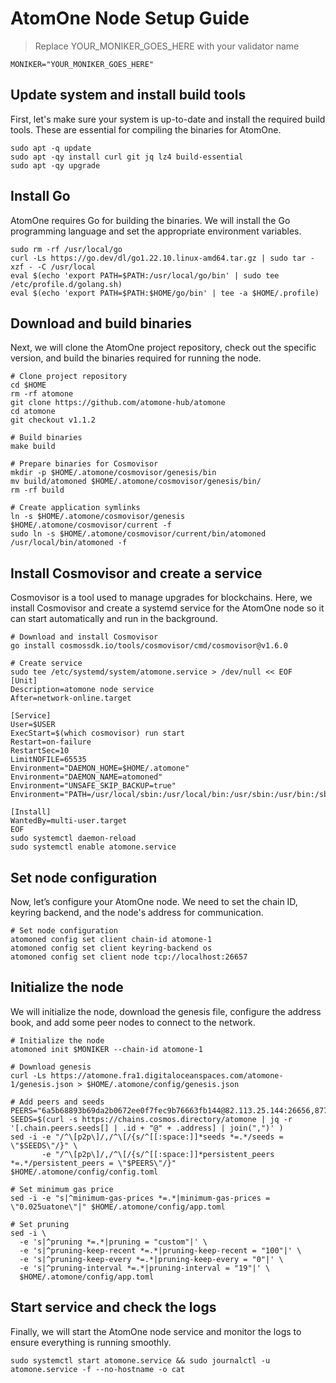 # AtomOne Node Setup Guide
> Replace YOUR_MONIKER_GOES_HERE with your validator name

```
MONIKER="YOUR_MONIKER_GOES_HERE"
```

## Update system and install build tools
First, let's make sure your system is up-to-date and install the required build tools. These are essential for compiling the binaries for AtomOne.

```
sudo apt -q update
sudo apt -qy install curl git jq lz4 build-essential
sudo apt -qy upgrade
```
## Install Go
AtomOne requires Go for building the binaries. We will install the Go programming language and set the appropriate environment variables.
```
sudo rm -rf /usr/local/go
curl -Ls https://go.dev/dl/go1.22.10.linux-amd64.tar.gz | sudo tar -xzf - -C /usr/local
eval $(echo 'export PATH=$PATH:/usr/local/go/bin' | sudo tee /etc/profile.d/golang.sh)
eval $(echo 'export PATH=$PATH:$HOME/go/bin' | tee -a $HOME/.profile)
```
## Download and build binaries
Next, we will clone the AtomOne project repository, check out the specific version, and build the binaries required for running the node.
```
# Clone project repository
cd $HOME
rm -rf atomone
git clone https://github.com/atomone-hub/atomone
cd atomone
git checkout v1.1.2

# Build binaries
make build

# Prepare binaries for Cosmovisor
mkdir -p $HOME/.atomone/cosmovisor/genesis/bin
mv build/atomoned $HOME/.atomone/cosmovisor/genesis/bin/
rm -rf build

# Create application symlinks
ln -s $HOME/.atomone/cosmovisor/genesis $HOME/.atomone/cosmovisor/current -f
sudo ln -s $HOME/.atomone/cosmovisor/current/bin/atomoned /usr/local/bin/atomoned -f
```
## Install Cosmovisor and create a service
Cosmovisor is a tool used to manage upgrades for blockchains. Here, we install Cosmovisor and create a systemd service for the AtomOne node so it can start automatically and run in the background.
```
# Download and install Cosmovisor
go install cosmossdk.io/tools/cosmovisor/cmd/cosmovisor@v1.6.0

# Create service
sudo tee /etc/systemd/system/atomone.service > /dev/null << EOF
[Unit]
Description=atomone node service
After=network-online.target

[Service]
User=$USER
ExecStart=$(which cosmovisor) run start
Restart=on-failure
RestartSec=10
LimitNOFILE=65535
Environment="DAEMON_HOME=$HOME/.atomone"
Environment="DAEMON_NAME=atomoned"
Environment="UNSAFE_SKIP_BACKUP=true"
Environment="PATH=/usr/local/sbin:/usr/local/bin:/usr/sbin:/usr/bin:/sbin:/bin:/usr/games:/usr/local/games:/snap/bin:$HOME/.atomone/cosmovisor/current/bin"

[Install]
WantedBy=multi-user.target
EOF
sudo systemctl daemon-reload
sudo systemctl enable atomone.service
```
## Set node configuration
Now, let’s configure your AtomOne node. We need to set the chain ID, keyring backend, and the node's address for communication.
```
# Set node configuration
atomoned config set client chain-id atomone-1
atomoned config set client keyring-backend os
atomoned config set client node tcp://localhost:26657
```

## Initialize the node
We will initialize the node, download the genesis file, configure the address book, and add some peer nodes to connect to the network.
```
# Initialize the node
atomoned init $MONIKER --chain-id atomone-1

# Download genesis
curl -Ls https://atomone.fra1.digitaloceanspaces.com/atomone-1/genesis.json > $HOME/.atomone/config/genesis.json

# Add peers and seeds
PEERS="6a5b68893b69da2b0672ee0f7fec9b76663fb144@82.113.25.144:26656,8772ddb3e4331f6404dc280c1bc5626099e227bc@65.21.234.111:15656,ca1d8ab2fdc1cbff4c8283ddbcc8fd53a7d9a254@65.21.215.167:26656,a31d85900f6562b3a8b275617359643a5607ed40@146.70.243.163:26656,acdc4b1e0aa756a70d4c1b52f094a7ffbda76186@81.17.97.74:26656,a05191b9ec3023be00e9584d5255f7dfcd3a167e@135.181.138.95:2110"
SEEDS=$(curl -s https://chains.cosmos.directory/atomone | jq -r '[.chain.peers.seeds[] | .id + "@" + .address] | join(",")' )
sed -i -e "/^\[p2p\]/,/^\[/{s/^[[:space:]]*seeds *=.*/seeds = \"$SEEDS\"/}" \
       -e "/^\[p2p\]/,/^\[/{s/^[[:space:]]*persistent_peers *=.*/persistent_peers = \"$PEERS\"/}" $HOME/.atomone/config/config.toml

# Set minimum gas price
sed -i -e "s|^minimum-gas-prices *=.*|minimum-gas-prices = \"0.025uatone\"|" $HOME/.atomone/config/app.toml

# Set pruning
sed -i \
  -e 's|^pruning *=.*|pruning = "custom"|' \
  -e 's|^pruning-keep-recent *=.*|pruning-keep-recent = "100"|' \
  -e 's|^pruning-keep-every *=.*|pruning-keep-every = "0"|' \
  -e 's|^pruning-interval *=.*|pruning-interval = "19"|' \
  $HOME/.atomone/config/app.toml
```
## Start service and check the logs
Finally, we will start the AtomOne node service and monitor the logs to ensure everything is running smoothly.
```
sudo systemctl start atomone.service && sudo journalctl -u atomone.service -f --no-hostname -o cat
```

